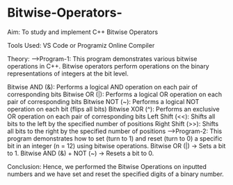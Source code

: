 # Bitwise-Operators-
Aim: To study and implement C++ Bitwise Operators

Tools Used: VS Code or Programiz Online Compiler

Theory: -->Program-1: This program demonstrates various bitwise operations in C++. Bitwise operators perform operations on the binary representations of integers at the bit level.

Bitwise AND (&): Performs a logical AND operation on each pair of corresponding bits
Bitwise OR (|): Performs a logical OR operation on each pair of corresponding bits
Bitwise NOT (~): Performs a logical NOT operation on each bit (flips all bits)
Bitwise XOR (^): Performs an exclusive OR operation on each pair of corresponding bits
Left Shift (<<): Shifts all bits to the left by the specified number of positions
Right Shift (>>): Shifts all bits to the right by the specified number of positions
-->Program-2: This program demonstrates how to set (turn to 1) and reset (turn to 0) a specific bit in an integer (n = 12) using bitwise operations. Bitwise OR (|) → Sets a bit to 1. Bitwise AND (&) + NOT (~) → Resets a bit to 0.

Conclusion: Hence, we performed the Bitwise Operations on inputted numbers and we have set and reset the specified digits of a binary number.
